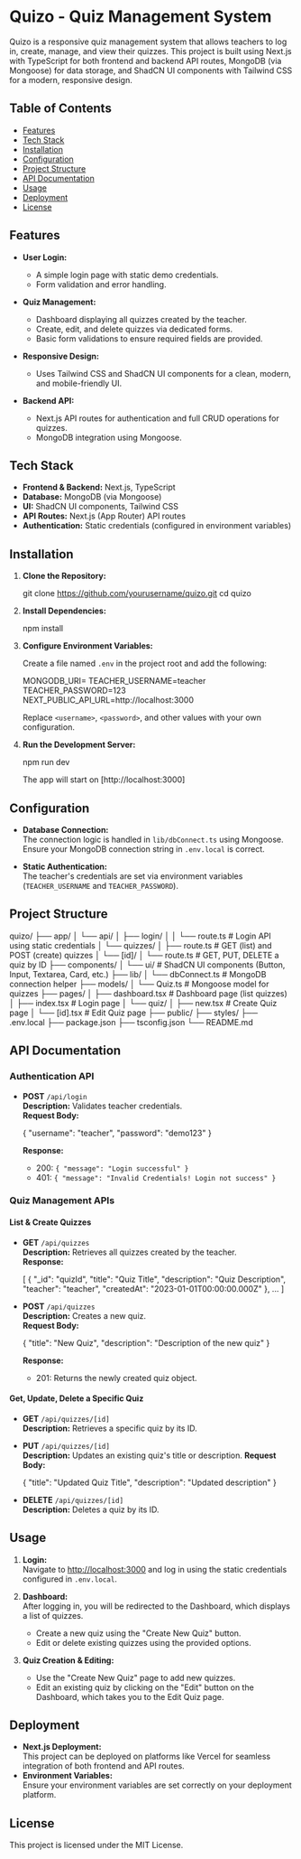 # Quizo - Quiz Management System

Quizo is a responsive quiz management system that allows teachers to log in, create, manage, and view their quizzes. This project is built using Next.js with TypeScript for both frontend and backend API routes, MongoDB (via Mongoose) for data storage, and ShadCN UI components with Tailwind CSS for a modern, responsive design.

## Table of Contents

- [Features](#features)
- [Tech Stack](#tech-stack)
- [Installation](#installation)
- [Configuration](#configuration)
- [Project Structure](#project-structure)
- [API Documentation](#api-documentation)
- [Usage](#usage)
- [Deployment](#deployment)
- [License](#license)

## Features

- **User Login:**
  - A simple login page with static demo credentials.
  - Form validation and error handling.
  
- **Quiz Management:**
  - Dashboard displaying all quizzes created by the teacher.
  - Create, edit, and delete quizzes via dedicated forms.
  - Basic form validations to ensure required fields are provided.

- **Responsive Design:**
  - Uses Tailwind CSS and ShadCN UI components for a clean, modern, and mobile-friendly UI.

- **Backend API:**
  - Next.js API routes for authentication and full CRUD operations for quizzes.
  - MongoDB integration using Mongoose.

## Tech Stack

- **Frontend & Backend:** Next.js, TypeScript
- **Database:** MongoDB (via Mongoose)
- **UI:** ShadCN UI components, Tailwind CSS
- **API Routes:** Next.js (App Router) API routes
- **Authentication:** Static credentials (configured in environment variables)

## Installation

1. **Clone the Repository:**

   git clone https://github.com/yourusername/quizo.git
   cd quizo
   

2. **Install Dependencies:**

   npm install
   

3. **Configure Environment Variables:**

   Create a file named `.env` in the project root and add the following:

   MONGODB_URI=
   TEACHER_USERNAME=teacher
   TEACHER_PASSWORD=123
   NEXT_PUBLIC_API_URL=http://localhost:3000


   Replace `<username>`, `<password>`, and other values with your own configuration.

4. **Run the Development Server:**

   npm run dev

   The app will start on [http://localhost:3000]

## Configuration

- **Database Connection:**  
  The connection logic is handled in `lib/dbConnect.ts` using Mongoose. Ensure your MongoDB connection string in `.env.local` is correct.

- **Static Authentication:**  
  The teacher's credentials are set via environment variables (`TEACHER_USERNAME` and `TEACHER_PASSWORD`).

## Project Structure


quizo/
├── app/
│   └── api/
│       ├── login/
│       │   └── route.ts         # Login API using static credentials
│       └── quizzes/
│           ├── route.ts         # GET (list) and POST (create) quizzes
│           └── [id]/
│               └── route.ts     # GET, PUT, DELETE a quiz by ID
├── components/
│   └── ui/                    # ShadCN UI components (Button, Input, Textarea, Card, etc.)
├── lib/
│   └── dbConnect.ts           # MongoDB connection helper
├── models/
│   └── Quiz.ts                # Mongoose model for quizzes
├── pages/
│   ├── dashboard.tsx          # Dashboard page (list quizzes)
│   ├── index.tsx              # Login page
│   └── quiz/
│       ├── new.tsx            # Create Quiz page
│       └── [id].tsx           # Edit Quiz page
├── public/
├── styles/
├── .env.local
├── package.json
├── tsconfig.json
└── README.md


## API Documentation

### Authentication API

- **POST** `/api/login`  
  **Description:** Validates teacher credentials.  
  **Request Body:**
  
  {
    "username": "teacher",
    "password": "demo123"
  }
  
  **Response:**
  - 200: `{ "message": "Login successful" }`
  - 401: `{ "message": "Invalid Credentials! Login not success" }`

### Quiz Management APIs

#### List & Create Quizzes

- **GET** `/api/quizzes`  
  **Description:** Retrieves all quizzes created by the teacher.  
  **Response:**
  
  [
    {
      "_id": "quizId",
      "title": "Quiz Title",
      "description": "Quiz Description",
      "teacher": "teacher",
      "createdAt": "2023-01-01T00:00:00.000Z"
    },
    ...
  ]
  

- **POST** `/api/quizzes`  
  **Description:** Creates a new quiz.  
  **Request Body:**
  
  {
    "title": "New Quiz",
    "description": "Description of the new quiz"
  }
  
  **Response:**  
  - 201: Returns the newly created quiz object.

#### Get, Update, Delete a Specific Quiz

- **GET** `/api/quizzes/[id]`  
  **Description:** Retrieves a specific quiz by its ID.
  
- **PUT** `/api/quizzes/[id]`  
  **Description:** Updates an existing quiz's title or description.
  **Request Body:**
  
  {
    "title": "Updated Quiz Title",
    "description": "Updated description"
  }
  

- **DELETE** `/api/quizzes/[id]`  
  **Description:** Deletes a quiz by its ID.

## Usage

1. **Login:**  
   Navigate to [http://localhost:3000](http://localhost:3000) and log in using the static credentials configured in `.env.local`.

2. **Dashboard:**  
   After logging in, you will be redirected to the Dashboard, which displays a list of quizzes.  
   - Create a new quiz using the "Create New Quiz" button.
   - Edit or delete existing quizzes using the provided options.

3. **Quiz Creation & Editing:**  
   - Use the "Create New Quiz" page to add new quizzes.
   - Edit an existing quiz by clicking on the "Edit" button on the Dashboard, which takes you to the Edit Quiz page.

## Deployment

- **Next.js Deployment:**  
  This project can be deployed on platforms like Vercel for seamless integration of both frontend and API routes.
- **Environment Variables:**  
  Ensure your environment variables are set correctly on your deployment platform.

## License

This project is licensed under the MIT License.

